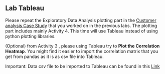 ## Lab Tableau

Please repeat the Exploratory Data Analysis plotting part in the [Customer analysis Case Study](https://github.com/repicao/IH_DA_FT_JAN_2023/blob/main/Class_Materials/Case_Studies/Customer_Analysis_Case_Study/Activities.md) that you worked on in the previous labs.  The plotting part includes mainly Activity 4. This time will use Tableau instead of using python plotting libraries. 

(Optional) from Activity 3 , please using Tableau try to  <b>Plot the Correlation Heatmap</b>. You might find it easier to import the correlation matrix that you get from pandas as it is as csv file into Tableau.

Important:  Data csv file to be imported to Tableau can be found in this [Link](https://drive.google.com/drive/u/0/folders/1wBuBZnb36loyAkJgzHRo4vhJbPWqUXqg)


